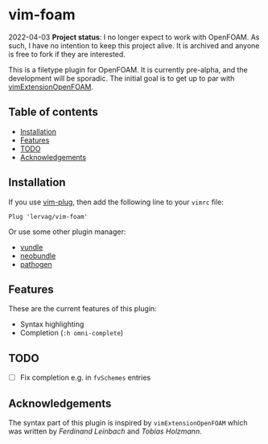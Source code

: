 # vim-foam

2022-04-03 **Project status**: I no longer expect to work with OpenFOAM. As such, I have no
intention to keep this project alive. It is archived and anyone is free to fork
if they are interested.

This is a filetype plugin for OpenFOAM. It is currently pre-alpha, and the
development will be sporadic. The initial goal is to get up to par with
[vimExtensionOpenFOAM](https://bitbucket.org/shor-ty/vimextensionopenfoam.git).

## Table of contents

  * [Installation](#installation)
  * [Features](#features)
  * [TODO](#todo)
  * [Acknowledgements](#acknowledgements)

## Installation

If you use [vim-plug](https://github.com/junegunn/vim-plug), then add the
following line to your `vimrc` file:

```vim
Plug 'lervag/vim-foam'
```

Or use some other plugin manager:
- [vundle](https://github.com/gmarik/vundle)
- [neobundle](https://github.com/Shougo/neobundle.vim)
- [pathogen](https://github.com/tpope/vim-pathogen)

## Features

These are the current features of this plugin:

- Syntax highlighting
- Completion (`:h omni-complete`)

## TODO

- [ ] Fix completion e.g. in `fvSchemes` entries

## Acknowledgements

The syntax part of this plugin is inspired by `vimExtensionOpenFOAM` which was
written by _Ferdinand Leinbach_ and _Tobias Holzmann_.

